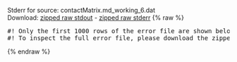 Stderr for source:  contactMatrix.md_working_6.dat   
Download: [zipped raw stdout](contactMatrix.md_working_6.dat.plumed_master.stdout.txt.zip) - [zipped raw stderr](contactMatrix.md_working_6.dat.plumed_master.stderr.txt.zip) 
{% raw %}
<pre>
#! Only the first 1000 rows of the error file are shown below
#! To inspect the full error file, please download the zipped raw stderr file above
</pre>
{% endraw %}

